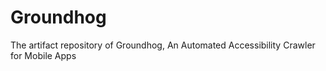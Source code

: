 # Groundhog
The artifact repository of Groundhog, An Automated Accessibility Crawler for Mobile Apps
